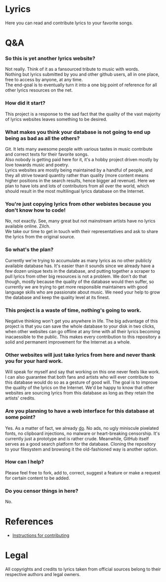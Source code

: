 # Lyrics
Here you can read and contribute lyrics to your favorite songs.

# Q&A
### So this is yet another lyrics website?
Not really. Think of it as a fansourced tribute to music with words.  
Nothing but lyrics submitted by you and other github users, all in one place, free to access by anyone, at any time.  
The end-goal is to eventually turn it into a one big point of reference for all other lyrics resources on the net.
### How did it start?
This project is a response to the sad fact that the quality of the vast majority of lyrics websites leaves something to be desired.
### What makes you think your database is not going to end up being as bad as all the others?
Git. It lets many awesome people with various tastes in music contribute and correct texts for their favorite songs.  
Also nobody is getting paid here for it, it's a hobby project driven mostly by love towards music and poetry.  
Lyrics websites are mostly being maintained by a handful of people, and they all strive toward quantity rather than quality (more content means higher positions in the search results, hence bigger ad revenue). Here we plan to have lots and lots of contributors from all over the world, which should result in the most multilingual lyrics database on the Internet.
### You're just copying lyrics from other webistes because you don't know how to code!
No, not exactly. See, many great but not mainstream artists have no lyrics available online. Zilch.  
We take our time to get in touch with their representatives and ask to share the lyrics from the original source.
### So what's the plan?
Currently we're trying to accumulate as many lyrics as no other publicly available database has. It's easier than it sounds since we already have a few dozen unique texts in the database, and putting together a scraper to pull lyrics from other big resources is not a problem. We don't do that though, mostly because the quality of the database would then suffer, so currently we are trying to get more responsible maintainers with good language skills who are passionate about music. We need your help to grow the database and keep the quality level at its finest.
### This project is a waste of time, nothing's going to work.
Negative thinking won't get you anywhere in life. The big advantage of this project is that you can save the whole database to your disk in two clicks, when other websites can go offline at any time with all their lyrics becoming inacaessible to the public. This makes every contribution to this repository a solid and permanent improvement for the Internet as a whole.
### Other websites will just take lyrics from here and never thank you for your hard work.
Will speak for myself and say that working on this one never feels like work. I can also guarantee that both fans and artists who will ever contribute to this database would do so as a gesture of good will. The goal is to improve the quality of the lyrics on the Internet. We'd be happy to know that other websites are sourcing lyrics from this database as long as they retain the artists' credits.
### Are you planning to have a web interface for this database at some point?
Yes. As a matter of fact, we already [do](https://lyrics.github.io). No ads, no ugly miniscule pixelated fonts,
no clipboard injections, no malware or heart-breaking censorship. It's currently just a prototype and is rather crude. Meanwhile, GitHub itself serves as a good search platform for the database. Cloning the repository to your filesystem and browsing it the old-fashioned way is another option.
### How can I help?
Please feel free to fork, add to, correct, suggest a feature or make a request for certain content to be added.
### Do you censor things in here?
No.

# References
 * [Instructions for contributing](https://github.com/Lyrics/lyrics/wiki/Contributing)


# Legal
All copyrights and credits to lyrics taken from official sources belong to their
respective authors and legal owners.
